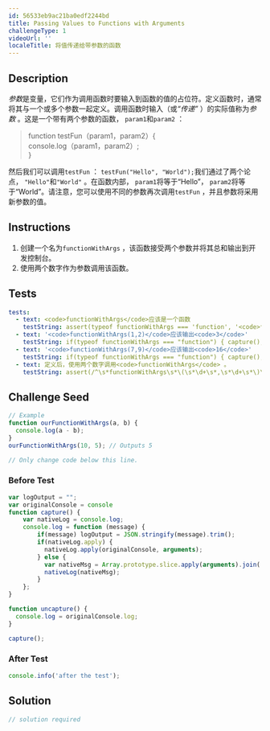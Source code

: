 ```yaml
---
id: 56533eb9ac21ba0edf2244bd
title: Passing Values to Functions with Arguments
challengeType: 1
videoUrl: ''
localeTitle: 将值传递给带参数的函数
---
```


## Description
<section id="description"> <dfn>参数</dfn>是变量，它们作为调用函数时要输入到函数的值的占位符。定义函数时，通常将其与一个或多个参数一起定义。调用函数时输入（或<dfn>“传递”</dfn> ）的实际值称为<dfn>参数</dfn> 。这是一个带有两个参数的函数， <code>param1</code>和<code>param2</code> ： <blockquote> function testFun（param1，param2）{ <br> console.log（param1，param2）; <br> } </blockquote>然后我们可以调用<code>testFun</code> ： <code>testFun(&quot;Hello&quot;, &quot;World&quot;);</code>我们通过了两个论点， <code>&quot;Hello&quot;</code>和<code>&quot;World&quot;</code> 。在函数内部， <code>param1</code>将等于“Hello”， <code>param2</code>将等于“World”。请注意，您可以使用不同的参数再次调用<code>testFun</code> ，并且参数将采用新参数的值。 </section>

## Instructions
<section id="instructions"><ol><li>创建一个名为<code>functionWithArgs</code> ，该函数接受两个参数并将其总和输出到开发控制台。 </li><li>使用两个数字作为参数调用该函数。 </li></ol></section>

## Tests
<section id='tests'>

```yml
tests:
  - text: <code>functionWithArgs</code>应该是一个函数
    testString: assert(typeof functionWithArgs === 'function', '<code>functionWithArgs</code> should be a function');
  - text: '<code>functionWithArgs(1,2)</code>应该输出<code>3</code>'
    testString: if(typeof functionWithArgs === "function") { capture(); functionWithArgs(1,2); uncapture(); } assert(logOutput == 3, '<code>functionWithArgs(1,2)</code> should output <code>3</code>');
  - text: '<code>functionWithArgs(7,9)</code>应该输出<code>16</code>'
    testString: if(typeof functionWithArgs === "function") { capture(); functionWithArgs(7,9); uncapture(); } assert(logOutput == 16, '<code>functionWithArgs(7,9)</code> should output <code>16</code>');
  - text: 定义后，使用两个数字调用<code>functionWithArgs</code> 。
    testString: assert(/^\s*functionWithArgs\s*\(\s*\d+\s*,\s*\d+\s*\)\s*;/m.test(code), 'Call <code>functionWithArgs</code> with two numbers after you define it.');

```

</section>

## Challenge Seed
<section id='challengeSeed'>

<div id='js-seed'>

```js
// Example
function ourFunctionWithArgs(a, b) {
  console.log(a - b);
}
ourFunctionWithArgs(10, 5); // Outputs 5

// Only change code below this line.

```

</div>

### Before Test
<div id='js-setup'>

```js
var logOutput = "";
var originalConsole = console
function capture() {
    var nativeLog = console.log;
    console.log = function (message) {
        if(message) logOutput = JSON.stringify(message).trim();
        if(nativeLog.apply) {
          nativeLog.apply(originalConsole, arguments);
        } else {
          var nativeMsg = Array.prototype.slice.apply(arguments).join(' ');
          nativeLog(nativeMsg);
        }
    };
}

function uncapture() {
  console.log = originalConsole.log;
}

capture();

```

</div>

### After Test
<div id='js-teardown'>

```js
console.info('after the test');
```

</div>

</section>

## Solution
<section id='solution'>

```js
// solution required
```
</section>
